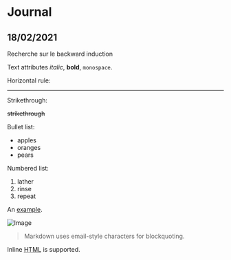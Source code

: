 <h1>Journal</h1> 

<h2>18/02/2021</h2>

<p>
Recherche sur le backward induction
</p>

<p>

</p>

<p>Text attributes <em>italic</em>, 
<strong>bold</strong>, <code>monospace</code>.</p>

<p>Horizontal rule:</p>

<hr />

<p>Strikethrough:</p>
<strike>strikethrough</strike>

<p>Bullet list:</p>

<ul>
<li>apples</li>
<li>oranges</li>
<li>pears</li>
</ul>

<p>Numbered list:</p>

<ol>
<li>lather</li>
<li>rinse</li>
<li>repeat</li>
</ol>

<p>An <a href="http://example.com">example</a>.</p>

<p><img alt="Image" title="icon" src="Icon-pictures.png" /></p>

<blockquote>
<p>Markdown uses email-style characters for blockquoting.</p>
</blockquote>

<p>Inline <abbr title="Hypertext Markup Language">HTML</abbr> is supported.</p>
